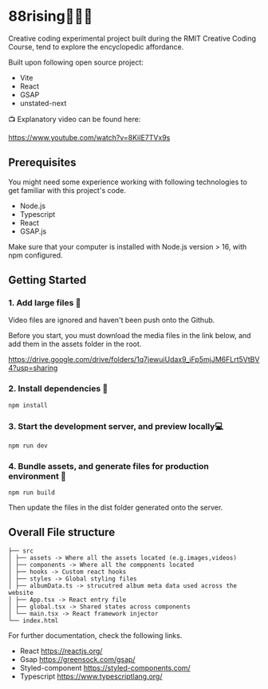 # 88rising🚀🚀🚀

Creative coding experimental project built during the RMIT Creative Coding Course, tend to explore the encyclopedic affordance.

Built upon following open source project:

- Vite
- React
- GSAP
- unstated-next

📺 Explanatory video can be found here:

https://www.youtube.com/watch?v=8KiIE7TVx9s

## Prerequisites

You might need some experience working with following technologies to get familiar with this project's code.

- Node.js
- Typescript
- React
- GSAP.js

Make sure that your computer is installed with Node.js version > 16, with npm configured.

## Getting Started

### 1. Add large files 📃

Video files are ignored and haven't been push onto the Github.

Before you start, you must download the media files in the link below, and add them in the assets folder in the root.

https://drive.google.com/drive/folders/1q7jewuiUdax9_iFp5mjJM6FLrt5VtBV4?usp=sharing

### 2. Install dependencies 💾

```bash
npm install
```

### 3. Start the development server, and preview locally💻

```bash
npm run dev
```

### 4. Bundle assets, and generate files for production environment 🚀

```base
npm run build
```

Then update the files in the dist folder generated onto the server.

## Overall File structure

```
├── src
│ ├── assets -> Where all the assets located (e.g.images,videos)
│ ├── components -> Where all the comppnents located
│ ├── hooks -> Custom react hooks
│ ├── styles -> Global styling files
│ ├── albumData.ts -> strucutred album meta data used across the website
│ ├── App.tsx -> React entry file
│ ├── global.tsx -> Shared states across components
│ └── main.tsx -> React framework injector
└── index.html
```

For further documentation, check the following links.

- React https://reactjs.org/
- Gsap https://greensock.com/gsap/
- Styled-component https://styled-components.com/
- Typescript https://www.typescriptlang.org/
